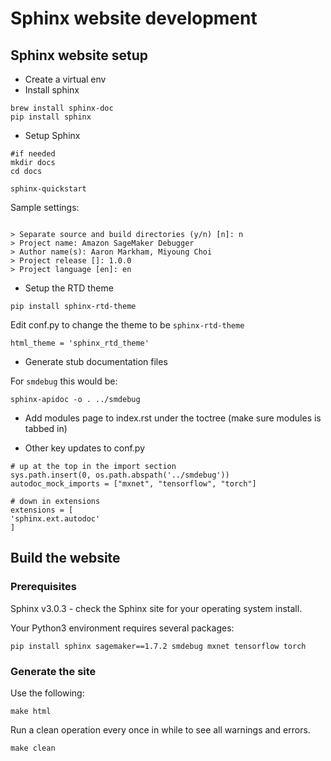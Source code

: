 # Sphinx website development


## Sphinx website setup

* Create a virtual env
* Install sphinx

```
brew install sphinx-doc
pip install sphinx
```

* Setup Sphinx

```
#if needed
mkdir docs
cd docs
```

```
sphinx-quickstart
```

Sample settings:

```

> Separate source and build directories (y/n) [n]: n
> Project name: Amazon SageMaker Debugger
> Author name(s): Aaron Markham, Miyoung Choi
> Project release []: 1.0.0
> Project language [en]: en
```

* Setup the RTD theme

```
pip install sphinx-rtd-theme
```

Edit conf.py to change the theme to be `sphinx-rtd-theme`


```
html_theme = 'sphinx_rtd_theme'
```

* Generate stub documentation files


For `smdebug` this would be:

```
sphinx-apidoc -o . ../smdebug
```

* Add modules page to index.rst under the toctree (make sure modules is tabbed in)

* Other key updates to conf.py

```
# up at the top in the import section
sys.path.insert(0, os.path.abspath('../smdebug'))
autodoc_mock_imports = ["mxnet", "tensorflow", "torch"]
```

```
# down in extensions
extensions = [
'sphinx.ext.autodoc'
]
```
## Build the website

### Prerequisites
Sphinx v3.0.3 - check the Sphinx site for your operating system install.

Your Python3 environment requires several packages:
```
pip install sphinx sagemaker==1.7.2 smdebug mxnet tensorflow torch
```

### Generate the site

Use the following:
```
make html
```

Run a clean operation every once in while to see all warnings and errors.
```
make clean
```
